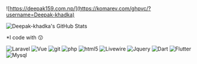 ![https://deepak159.com.np/](https://komarev.com/ghpvc/?username=Deepak-khadka) 

![Deepak-khadka's GitHub Stats](https://github-readme-stats.vercel.app/api?username=Deepak-khadka)

*I code with 😗
<p>
  <img alt="Laravel" src="https://img.shields.io/badge/-Laravel-8DD6F9?style=flat-square&logo=laravel" /> 
  <img alt="Vue" src="https://img.shields.io/badge/-Vue-F9A03C?style=flat-square&logo=vue.js" />
  <img alt="git" src="https://img.shields.io/badge/-Git-F05032?style=flat-square&logo=git&logoColor=white" />
  <img alt="php" src="https://img.shields.io/badge/-PHP-CB3837?style=flat-square&logo=php" />
  <img alt="html5" src="https://img.shields.io/badge/-HTML5-E34F26?style=flat-square&logo=html5&logoColor=white" />
  <img alt="Livewire" src="https://img.shields.io/badge/-Livewire-FB542B?style=flat-square&logo=livewire" />
  <img alt="Jquery" src="https://img.shields.io/badge/-Jquery-EC4A3F?style=flat-square&logo=jquery" />
  <img alt="Dart" src="https://img.shields.io/badge/-Dart-F7B93E?style=flat-square&logo=dart" />
  <img alt="Flutter" src="https://img.shields.io/badge/-Flutter-13aa52?style=flat-square&logo=flutter" />
  <img alt="Mysql" src="https://img.shields.io/badge/-Mysql-43853d?style=flat-square&logo=mysql&logoColor=white" />
</p>
